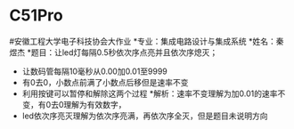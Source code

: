 # C51Pro
#安徽工程大学电子科技协会大作业
*专业：集成电路设计与集成系统
*姓名：秦煜杰
*题目：让led灯每隔0.5秒依次序点亮并且依次序熄灭；
*	让数码管每隔10毫秒从0.00加0.01至9999
*	有0去0，小数点前满了小数点后移但是速率不变
*	利用按键可以暂停和解除这两个过程
*解析：速率不变理解为加0.01的速率不变，有0去0理解为有效数字，
*	led依次序亮灭理解为依次序亮满，再依次序全灭，但是题目未说明方向
